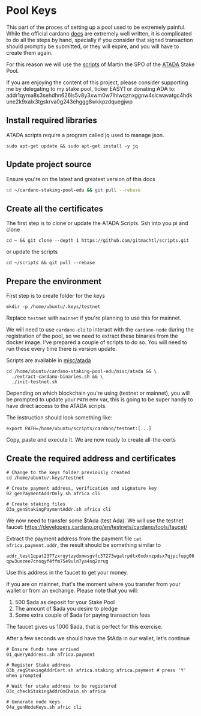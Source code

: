 # Pool Keys

This part of the proces of setting up a pool used to be extremely painful. While the official cardano [docs](https://docs.cardano.org/projects/cardano-node/en/latest/index.html)
are extremely well written, it is complicated to do all the steps by hand, specially if you consider that signed transaction should promptly be
submitted, or they will expire, and you will have to create them again.

For this reason we will use the [scripts](https://github.com/gitmachtl/scripts) of Martin the SPO of the [ATADA](https://adapools.org/pool/00000036d515e12e18cd3c88c74f09a67984c2c279a5296aa96efe89) Stake Pool.

If you are enjoying the content of this project, please consider supporting me by delegating to my stake pool, ticker EASY1 or
donating ₳D₳ to: addr1qyma8s3sehdhn626ls5v8y3xwm0w7lhlwqznxggnw4slcwavatgc4hdkune2k9xalx3tgskrva0g243ehggg8wkkpzdquegjwp

## Install required libraries

ATADA scripts require a program called jq used to manage json.

```shell
sudo apt-get update && sudo apt-get install -y jq
```

## Update project source

Ensure you're on the latest and greatest version of this docs

```bash
cd ~/cardano-staking-pool-edu && git pull --rebase
```

## Create all the certificates
The first step is to clone or update the ATADA Scripts. Ssh into you pi and clone

```shell
cd ~ && git clone --depth 1 https://github.com/gitmachtl/scripts.git
```

or update the scripts

```shell
cd ~/scripts && git pull --rebase
```

## Prepare the environment

First step is to create folder for the keys

```shell
mkdir -p /home/ubuntu/.keys/testnet
```

Replace `testnet` with `mainnet` if you're planning to use this for mainnet.

We will need to use `cardano-cli` to interact with the `cardano-node` during the registration of the pool, so we 
need to extract these binaries from the docker image. I've prepared a couple of scripts to do so. You will need to run
these every time there is version update.

Scripts are available in [misc/atada](#misc/atada)

```shell
cd /home/ubuntu/cardano-staking-pool-edu/misc/atada && \
  ./extract-cardano-binaries.sh && \
  ./init-testnet.sh
```

Depending on which blockchain you're using (testnet or mainnet), you will be prompted to update your `PATH` env var, this 
is going to be super handy to have direct access to the ATADA scripts.

The instruction should look something like:

`export PATH=/home/ubuntu/scripts/cardano/testnet:[...]`

Copy, paste and execute it. We are now ready to create all-the-certs

## Create the required address and certificates

```shell
# Change to the keys folder previously created
cd /home/ubuntu/.keys/testnet

# Create payment address, verification and signature key
02_genPaymentAddrOnly.sh africa cli

# Create staking files 
03a_genStakingPaymentAddr.sh africa cli
```

We now need to transfer some $tAda (test Ada). We will use the testnet faucet: https://developers.cardano.org/en/testnets/cardano/tools/faucet/

Extract the payment address from the payment file `cat africa.payment.addr`, the result should be something similar to

`addr_test1qpat2377zxrqytzydxmwsgvfc37273wgalrpdtx6xdxnzpdsx7qjpcfupg06qpw3uezee7cnsqyf4ffm75e9uln7ya4sq2zrug`

Use this address in the faucet to get your money.

If you are on mainnet, that's the moment where you transfer from your wallet or from an exchange. Please note that you will:
1. 500 $ada as deposit for your Stake Pool
2. The amount of $ada you desire to pledge
3. Some extra couple of $ada for paying transaction fees

The faucet gives us 1000 $ada, that is perfect for this exercise.

After a few seconds we should have the $tAda in our wallet, let's continue

```shell
# Ensure funds have arrived
01_queryAddress.sh africa.payment

# Register Stake address 
03b_regStakingAddrCert.sh africa.staking africa.payment # press 'Y' when prompted 

# Wait for stake address to be registered
03c_checkStakingAddrOnChain.sh africa

# Generate node keys 
04a_genNodeKeys.sh afric cli


```

